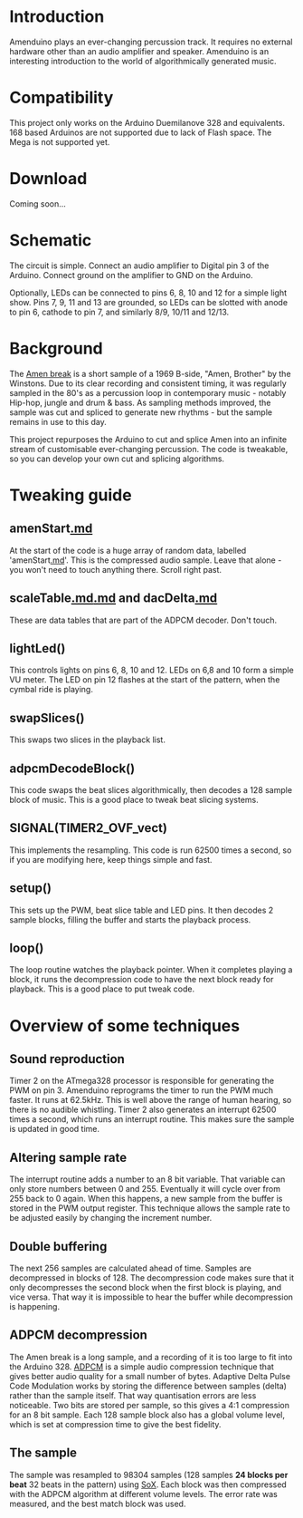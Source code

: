 # Introduction #
Amenduino plays an ever-changing percussion track. It requires no external hardware other than an audio amplifier and speaker. Amenduino is an interesting introduction to the world of algorithmically generated music.

# Compatibility #
This project only works on the Arduino Duemilanove 328 and equivalents. 168 based Arduinos are not supported due to lack of Flash space. The Mega is not supported yet.

# Download #
Coming soon...

# Schematic #
The circuit is simple. Connect an audio amplifier to Digital pin 3 of the Arduino. Connect ground on the amplifier to GND on the Arduino.

Optionally, LEDs can be connected to pins 6, 8, 10 and 12 for a simple light show.  Pins 7, 9, 11 and 13 are grounded, so LEDs can be slotted with anode to pin 6, cathode to pin 7, and similarly 8/9, 10/11 and 12/13.

# Background #
The [Amen break](http://en.wikipedia.org/wiki/Amen_break) is a short sample of a 1969 B-side, "Amen, Brother" by the Winstons. Due to its clear recording and consistent timing, it was regularly sampled in the 80's as a percussion loop in contemporary music - notably Hip-hop, jungle and drum & bass. As sampling methods improved, the sample was cut and spliced to generate new rhythms - but the sample remains in use to this day.

This project repurposes the Arduino to cut and splice Amen into an infinite stream of customisable ever-changing percussion. The code is tweakable, so you can develop your own cut and splicing algorithms.

# Tweaking guide #

## amenStart[.md](.md) ##
At the start of the code is a huge array of random data, labelled 'amenStart[.md](.md)'. This is the compressed audio sample. Leave that alone - you won't need to touch anything there. Scroll right past.

## scaleTable[.md](.md)[.md](.md) and dacDelta[.md](.md) ##
These are data tables that are part of the ADPCM decoder. Don't touch.

## lightLed() ##
This controls lights on pins 6, 8, 10 and 12. LEDs on 6,8 and 10 form a simple VU meter. The LED on pin 12 flashes at the start of the pattern, when the cymbal ride is playing.

## swapSlices() ##
This swaps two slices in the playback list.

## adpcmDecodeBlock() ##
This code swaps the beat slices algorithmically, then decodes a 128 sample block of music. This is a good place to tweak beat slicing systems.

## SIGNAL(TIMER2\_OVF\_vect) ##
This implements the resampling. This code is run 62500 times a second, so if you are modifying here, keep things simple and fast.

## setup() ##
This sets up the PWM, beat slice table and LED pins. It then decodes 2 sample blocks, filling the buffer and starts the playback process.

## loop() ##
The loop routine watches the playback pointer. When it completes playing a block, it runs the decompression code to have the next block ready for playback. This is a good place to put tweak code.


# Overview of some techniques #

## Sound reproduction ##
Timer 2 on the ATmega328 processor is responsible for generating the PWM on pin 3. Amenduino reprograms the timer to run the PWM much faster. It runs at 62.5kHz. This is well above the range of human hearing, so there is no audible whistling. Timer 2 also generates an interrupt 62500 times a second, which runs an interrupt routine. This makes sure the sample is updated in good time.

## Altering sample rate ##
The interrupt routine adds a number to an 8 bit variable. That variable can only store numbers between 0 and 255. Eventually it will cycle over from 255 back to 0 again. When this happens, a new sample from the buffer is stored in the PWM output register. This technique allows the sample rate to be adjusted easily by changing the increment number.

## Double buffering ##
The next 256 samples are calculated ahead of time. Samples are decompressed in blocks of 128. The decompression code makes sure that it only decompresses the second block when the first block is playing, and vice versa. That way it is impossible to hear the buffer while decompression is happening.

## ADPCM decompression ##
The Amen break is a long sample, and a recording of it is too large to fit into the Arduino 328. [ADPCM](http://en.wikipedia.org/wiki/ADPCM) is a simple audio compression technique that gives better audio quality for a small number of bytes. Adaptive Delta Pulse Code Modulation works by storing the difference between samples (delta) rather than the sample itself. That way quantisation errors are less noticeable. Two bits are stored per sample, so this gives a 4:1 compression for an 8 bit sample. Each 128 sample block also has a global volume level, which is set at compression time to give the best fidelity.

## The sample ##
The sample was resampled to 98304 samples (128 samples **24 blocks per beat** 32 beats in the pattern) using [SoX](http://sox.sourceforge.net). Each block was then compressed with the ADPCM algorithm at different volume levels. The error rate was measured, and the best match block was used.